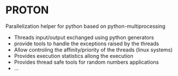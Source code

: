 # PROTON

Parallelization helper for python based on python-multiprocessing

* Threads input/output exchanged using python generators  
* provide tools to handle the exceptions raised by the threads
* Allow controling the affinity/priority of the threads (linux systems)
* Provides execution statistics allong the execution
* Provides thread safe tools for random numbers applications
* ...
